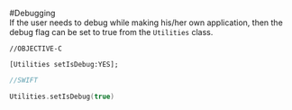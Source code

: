 #Debugging  
If the user needs to debug while making his/her own application, then the debug flag can be set to true from the `Utilities` class.

```obj-c
//OBJECTIVE-C

[Utilities setIsDebug:YES];
```
```swift
//SWIFT

Utilities.setIsDebug(true)
```